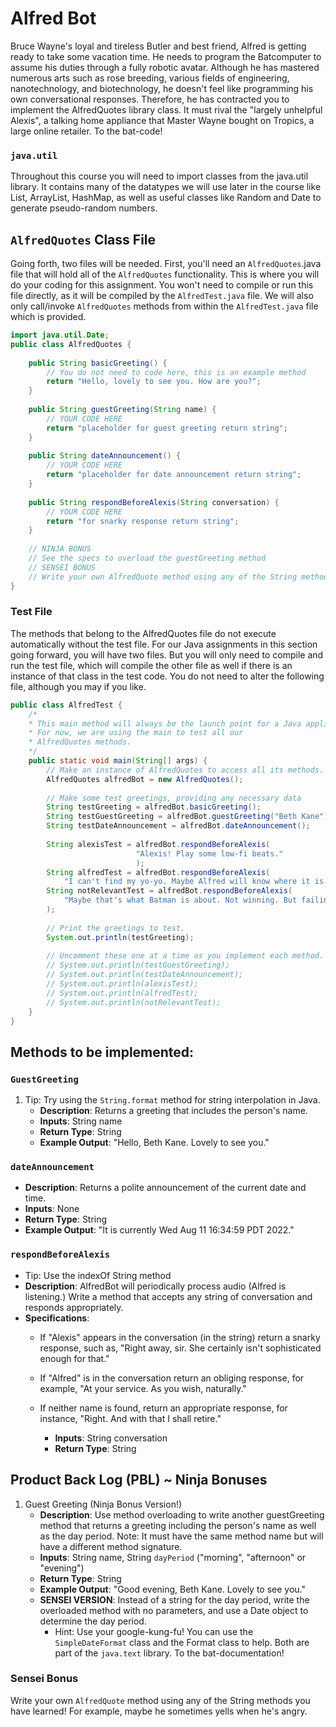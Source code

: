 # Alfred Bot

Bruce Wayne's loyal and tireless Butler and best friend, Alfred is getting ready to take some vacation time. He needs to program the Batcomputer to assume his duties through a fully robotic avatar. Although he has mastered numerous arts such as rose breeding, various fields of engineering, nanotechnology, and biotechnology, he doesn't feel like programming his own conversational responses. Therefore, he has contracted you to implement the AlfredQuotes library class. It must rival the "largely unhelpful Alexis", a talking home appliance that Master Wayne bought on Tropics, a large online retailer. To the bat-code!


### **`java.util`**
Throughout this course you will need to import classes from the java.util library. It contains many of the datatypes we will use later in the course like List, ArrayList, HashMap, as well as useful classes like Random and Date to generate pseudo-random numbers.

## `AlfredQuotes` Class File
Going forth, two files will be needed. First, you'll need an `AlfredQuotes`.java file that will hold all of the `AlfredQuotes` functionality. This is where you will do your coding for this assignment. You won't need to compile or run this file directly, as it will be compiled by the `AlfredTest.java` file. We will also only call/invoke `AlfredQuotes` methods from within the `AlfredTest.java` file which is provided.

```java
import java.util.Date;
public class AlfredQuotes {
    
    public String basicGreeting() {
        // You do not need to code here, this is an example method
        return "Hello, lovely to see you. How are you?";
    }
    
    public String guestGreeting(String name) {
        // YOUR CODE HERE
        return "placeholder for guest greeting return string";
    }
    
    public String dateAnnouncement() {
        // YOUR CODE HERE
        return "placeholder for date announcement return string";
    }
    
    public String respondBeforeAlexis(String conversation) {
        // YOUR CODE HERE
        return "for snarky response return string";
    }
    
	// NINJA BONUS
	// See the specs to overload the guestGreeting method
    // SENSEI BONUS
    // Write your own AlfredQuote method using any of the String methods you have learned!
}
```

### Test File
The methods that belong to the AlfredQuotes file do not execute automatically without the test file. For our Java assignments in this section going forward, you will have two files. But you will only need to compile and run the test file, which will compile the other file as well if there is an instance of that class in the test code. You do not need to alter the following file, although you may if you like.

```java
public class AlfredTest {
    /*
    * This main method will always be the launch point for a Java application
    * For now, we are using the main to test all our 
    * AlfredQuotes methods.
    */
    public static void main(String[] args) {
        // Make an instance of AlfredQuotes to access all its methods.
        AlfredQuotes alfredBot = new AlfredQuotes();
        
        // Make some test greetings, providing any necessary data
        String testGreeting = alfredBot.basicGreeting();
        String testGuestGreeting = alfredBot.guestGreeting("Beth Kane");
        String testDateAnnouncement = alfredBot.dateAnnouncement();
        
        String alexisTest = alfredBot.respondBeforeAlexis(
                            "Alexis! Play some low-fi beats."
                            );
        String alfredTest = alfredBot.respondBeforeAlexis(
            "I can't find my yo-yo. Maybe Alfred will know where it is.");
        String notRelevantTest = alfredBot.respondBeforeAlexis(
            "Maybe that's what Batman is about. Not winning. But failing.."
        );
        
        // Print the greetings to test.
        System.out.println(testGreeting);
        
        // Uncomment these one at a time as you implement each method.
        // System.out.println(testGuestGreeting);
        // System.out.println(testDateAnnouncement);
        // System.out.println(alexisTest);
        // System.out.println(alfredTest);
        // System.out.println(notRelevantTest);
    }
}
```

## Methods to be implemented:

### `GuestGreeting`

1. Tip: Try using the `String.format` method for string interpolation in Java.
    - **Description**:	Returns a greeting that includes the person's name.
    - **Inputs**:	String name
    - **Return Type**:	String
    - **Example Output**:	"Hello, Beth Kane. Lovely to see you."


### `dateAnnouncement`

- **Description**:	Returns a polite announcement of the current date and time.
- **Inputs**:	None
- **Return Type**:	String
- **Example Output**:	"It is currently Wed Aug 11 16:34:59 PDT 2022."


### `respondBeforeAlexis`
- Tip: Use the indexOf String method
- **Description**:	AlfredBot will periodically process audio (Alfred is listening.) Write a method that accepts any string of conversation and responds appropriately.
- **Specifications**:
    - If "Alexis" appears in the conversation (in the string) return a snarky response, such as, "Right away, sir. She certainly isn't sophisticated enough for that."
    - If "Alfred" is in the conversation return an obliging response, for example, "At your service. As you wish, naturally."
    - If neither name is found, return an appropriate response, for instance, "Right. And with that I shall retire."
        
        - **Inputs**:	String conversation
        - **Return Type**:	String


## Product Back Log (PBL) ~ Ninja Bonuses

1. Guest Greeting (Ninja Bonus Version!)
    - **Description**: Use method overloading to write another guestGreeting method that returns a greeting including the person's name as well as the day period. Note: It must have the same method name but will have a different method signature.
    - **Inputs**: String name, String `dayPeriod` ("morning", "afternoon" or "evening")
    - **Return Type**: String
    - **Example Output**: "Good evening, Beth Kane. Lovely to see you."
    - **SENSEI VERSION**: Instead of a string for the day period, write the overloaded method with no parameters, and use a Date object to determine the day period.
        - Hint: Use your google-kung-fu! You can use the `SimpleDateFormat` class and the Format class to help. Both are part of the `java.text` library. To the bat-documentation!


### Sensei Bonus

Write your own `AlfredQuote` method using any of the String methods you have learned! For example, maybe he sometimes yells when he's angry.
